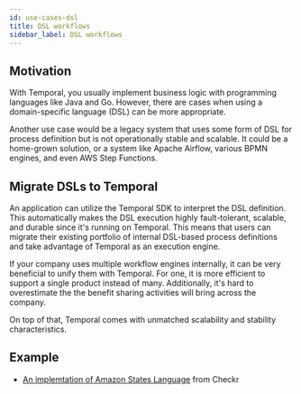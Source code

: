 ```yaml
---
id: use-cases-dsl
title: DSL workflows
sidebar_label: DSL workflows
---
```


## Motivation

With Temporal, you usually implement business logic with programming languages like Java and Go. However, there are cases when using a domain-specific language (DSL) can be more appropriate.

Another use case would be a legacy system that uses some form of DSL for process definition but is not operationally stable and scalable. It could be a home-grown solution, or a system like Apache Airflow, various BPMN engines, and even AWS Step Functions.

## Migrate DSLs to Temporal

An application can utilize the Temporal SDK to interpret the DSL definition. This automatically makes the DSL execution highly fault-tolerant, scalable, and durable since it's running on Temporal. This means that users can migrate their existing portfolio of internal DSL-based process definitions and take advantage of Temporal as an execution engine.

If your company uses multiple workflow engines internally, it can be very beneficial to unify them with Temporal. For one, it is more efficient to support a single product instead of many. Additionally, it's hard to overestimate the the benefit sharing activities will bring across the company.

On top of that, Temporal comes with unmatched scalability and stability characteristics.

## Example

- [An implemtation of Amazon States Language](https://github.com/checkr/states-language-cadence) from Checkr
